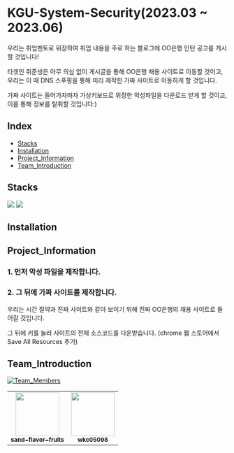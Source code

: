 # KGU-System-Security(2023.03 ~ 2023.06)
우리는 취업멘토로 위장하여 취업 내용을 주로 하는 블로그에 OO은행 인턴 공고를 게시할 것입니다!
<p>타겟인 취준생은 아무 의심 없이 게시글을 통해 OO은행 채용 사이트로 이동할 것이고, 우리는 이 때 DNS 스푸핑을 통해 미리 제작한 가짜 사이트로 이동하게 할 것입니다. 
<p>가짜 사이트는 들어가자마자 가상키보드로 위장한 악성파일을 다운로드 받게 할 것이고, 이를 통해 정보를 탈취할 것입니다:)
  
## Index
- [Stacks](#Stacks)
- [Installation](#Installation)
- [Project_Information](#Project_Information)
- [Team_Introduction](#Team_Introduction)

  
## Stacks
<img src="https://img.shields.io/badge/HTML5-E34F26?style=flat-square&logo=HTML5&logoColor=white" /> <img src="https://img.shields.io/badge/Linux-FCC624?style=flat-square&logo=Linux&logoColor=black" />

## Installation


## Project_Information
### 1. 먼저 악성 파일을 제작합니다.

### 2. 그 뒤에 가짜 사이트를 제작합니다.
우리는 시간 절약과 진짜 사이트와 같아 보이기 위해 진짜 OO은행의 채용 사이트로 들어갈 것입니다.
<p>그 뒤에 <F12>키를 눌러 사이트의 전체 소스코드를 다운받습니다. (chrome 웹 스토어에서 Save All Resources 추가)



## Team_Introduction
[![Team_Members](https://img.shields.io/badge/Team_Members-2-orange.svg?style=flat-square)](#contributors-)
<table>
<td align="center"><a href="https://github.com/sand-flavor-fruits"><img src="https://github.com/KGU-System-Security/KGU-System-Security/assets/118066106/b95dde94-f7bb-4795-92ca-46472b54989c" width="100px;" alt=""/><br /><sub><b>sand-flavor-fruits</b></sub></a><br /></td>
<td align="center"><a href="https://github.com/wkc05098"><img src="https://github.com/KGU-System-Security/KGU-System-Security/assets/118066106/124c1ca3-94fa-440e-a54a-457c1e78d37e" width="100px;" alt=""/><br /><sub><b>wkc05098</b></sub></a><br /></td>
</table>

